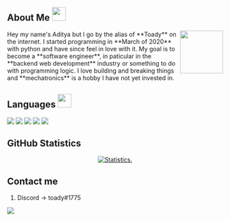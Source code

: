 ## About Me <img src="https://cdn3.emoji.gg/emojis/2112_wave_animated.gif" width="32px" height="32px">

<img align="right" width="100" height="100" src="https://imgur.com/a/oCQJZrl">
Hey my name's Aditya but I go by the alias of **Toady** on the internet. I started programming in **March of 2020** with python and have since feel in love with it.
My goal is to become a **software engineer**, in paticular in the **backend web development** industry or something to do with programming logic.
I love building and breaking things and **mechatronics** is a hobby I have not yet invested in.

## Languages <img src="https://cdn3.emoji.gg/emojis/7809-pepe-noted.gif" width="32x" height="32px">

<a href= "https://en.wikipedia.org/wiki/Python_(programming_language)"><img src= "https://img.shields.io/badge/python-1a212e?style=for-the-badge&logo=python&logoColor=white"></a>
<a href= "https://en.wikipedia.org/wiki/JavaScript"><img src= "https://img.shields.io/badge/JavaScript-1a212e?style=for-the-badge&logo=javascript&logoColor=white"></a>
<a href= "https://en.wikipedia.org/wiki/C%2B%2B"><img src= "https://img.shields.io/badge/C%2B%2B-1a212e?style=for-the-badge&logo=c%2B%2B&logoColor=white"></a>
<a href= "https://en.wikipedia.org/wiki/Go_(programming_language)"><img src= "https://img.shields.io/badge/Go-1a212e?style=for-the-badge&logo=go&logoColor=white"></a>
<a href= "https://en.wikipedia.org/wiki/Rust_(programming_language)"><img src= "https://img.shields.io/badge/Rust-1a212e?style=for-the-badge&logo=rust&logoColor=white"></a>
  

## GitHub Statistics

<p align=center>
<a href="https://github.com/Reverend-Toady">
  <img align="center" src="https://github-readme-stats.vercel.app/api?username=Reverend-Toady&show_icons=true&include_all_commits=true&count_private=true$show_icons=true&theme=tokyonight&hide_border=true" alt="Statistics." />
</a>
</p>

## Contact me

1. Discord -> toady#1775

![](https://komarev.com/ghpvc/?username=Reverend-Toady&color=24283b&style=flat&label=profile+views)
